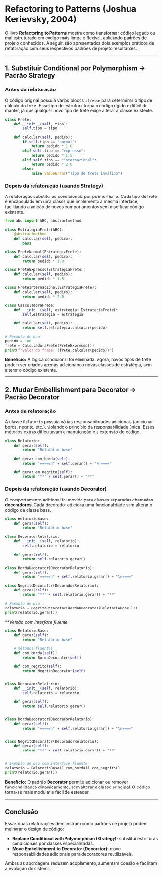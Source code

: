# Refactoring to Patterns (Joshua Kerievsky, 2004)

O livro **Refactoring to Patterns** mostra como transformar código legado ou mal estruturado em código mais limpo e flexível, aplicando padrões de projeto conhecidos.
A seguir, são apresentados dois exemplos práticos de refatoração com seus respectivos padrões de projeto resultantes.

---

## 1. Substituir Conditional por Polymorphism → Padrão **Strategy**

### Antes da refatoração

O código original possuía vários blocos `if/else` para determinar o tipo de cálculo do frete.
Esse tipo de estrutura torna o código rígido e difícil de manter, já que qualquer novo tipo de frete exige alterar a classe existente.

```python
class Frete:
    def __init__(self, tipo):
        self.tipo = tipo

    def calcular(self, pedido):
        if self.tipo == "normal":
            return pedido * 1.0
        elif self.tipo == "expresso":
            return pedido * 1.5
        elif self.tipo == "internacional":
            return pedido * 2.0
        else:
            raise ValueError("Tipo de frete inválido")
```

### Depois da refatoração (usando Strategy)

A refatoração substitui os condicionais por polimorfismo.
Cada tipo de frete é encapsulado em uma classe que implementa a mesma interface, facilitando a adição de novos comportamentos sem modificar código existente.

```python
from abc import ABC, abstractmethod

class EstrategiaFrete(ABC):
    @abstractmethod
    def calcular(self, pedido):
        pass

class FreteNormal(EstrategiaFrete):
    def calcular(self, pedido):
        return pedido * 1.0

class FreteExpresso(EstrategiaFrete):
    def calcular(self, pedido):
        return pedido * 1.5

class FreteInternacional(EstrategiaFrete):
    def calcular(self, pedido):
        return pedido * 2.0

class CalculadoraFrete:
    def __init__(self, estrategia: EstrategiaFrete):
        self.estrategia = estrategia

    def calcular(self, pedido):
        return self.estrategia.calcular(pedido)

# Exemplo de uso
pedido = 100
frete = CalculadoraFrete(FreteExpresso())
print(f"Valor do frete: {frete.calcular(pedido)}")
```


**Benefício:**
A lógica condicional foi eliminada. Agora, novos tipos de frete podem ser criados apenas adicionando novas classes de estratégia, sem alterar o código existente.

---

## 2. Mudar Embellishment para Decorator → Padrão **Decorator**

### Antes da refatoração

A classe `Relatorio` possuía várias responsabilidades adicionais (adicionar borda, negrito, etc.), violando o princípio da responsabilidade única.
Esses métodos extras dificultavam a manutenção e a extensão do código.

```python
class Relatorio:
    def gerar(self):
        return "Relatório base"

    def gerar_com_borda(self):
        return "====\n" + self.gerar() + "\n===="

    def gerar_em_negrito(self):
        return "**" + self.gerar() + "**"
```

### Depois da refatoração (usando Decorator)

O comportamento adicional foi movido para classes separadas chamadas **decoradores**.
Cada decorador adiciona uma funcionalidade sem alterar o código da classe base.

```python
class RelatorioBase:
    def gerar(self):
        return "Relatório base"

class DecoradorRelatorio:
    def __init__(self, relatorio):
        self.relatorio = relatorio

    def gerar(self):
        return self.relatorio.gerar()

class BordaDecorator(DecoradorRelatorio):
    def gerar(self):
        return "====\n" + self.relatorio.gerar() + "\n===="

class NegritoDecorator(DecoradorRelatorio):
    def gerar(self):
        return "**" + self.relatorio.gerar() + "**"

# Exemplo de uso
relatorio = NegritoDecorator(BordaDecorator(RelatorioBase()))
print(relatorio.gerar())
```

***Versão com interface fluente*
```python
class RelatorioBase:
    def gerar(self):
        return "Relatório base"

    # métodos fluentes
    def com_borda(self):
        return BordaDecorator(self)

    def com_negrito(self):
        return NegritoDecorator(self)


class DecoradorRelatorio:
    def __init__(self, relatorio):
        self.relatorio = relatorio

    def gerar(self):
        return self.relatorio.gerar()


class BordaDecorator(DecoradorRelatorio):
    def gerar(self):
        return "====\n" + self.relatorio.gerar() + "\n===="


class NegritoDecorator(DecoradorRelatorio):
    def gerar(self):
        return "**" + self.relatorio.gerar() + "**"


# Exemplo de uso com interface fluente
relatorio = RelatorioBase().com_borda().com_negrito()
print(relatorio.gerar())
```


**Benefício:**
O padrão **Decorator** permite adicionar ou remover funcionalidades dinamicamente, sem alterar a classe principal.
O código torna-se mais modular e fácil de estender.

---

## Conclusão

Essas duas refatorações demonstram como padrões de projeto podem melhorar o design de código:

* **Replace Conditional with Polymorphism (Strategy):** substitui estruturas condicionais por classes especializadas.
* **Move Embellishment to Decorator (Decorator):** move responsabilidades adicionais para decoradores reutilizáveis.

Ambas as abordagens reduzem acoplamento, aumentam coesão e facilitam a evolução do sistema.
